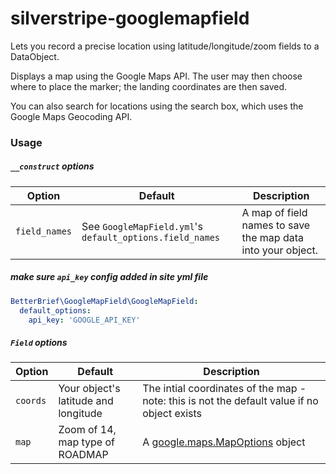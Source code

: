 silverstripe-googlemapfield
==============

Lets you record a precise location using latitude/longitude/zoom fields to a DataObject.

Displays a map using the Google Maps API. The user may then choose where to place the marker; the landing coordinates are then saved.

You can also search for locations using the search box, which uses the Google Maps Geocoding API.

### Usage

##### `__construct` options

|Option|Default|Description|
|------|-------|-----------|
|`field_names`|See `GoogleMapField.yml`'s `default_options.field_names`|A map of field names to save the map data into your object.|

##### make sure `api_key` config added in site yml file
```yml
BetterBrief\GoogleMapField\GoogleMapField:
  default_options:
    api_key: 'GOOGLE_API_KEY'
```

##### `Field` options

|Option|Default|Description|
|------|-------|-----------|
|`coords`|Your object's latitude and longitude|The intial coordinates of the map - note: this is not the default value if no object exists|
|`map`|Zoom of 14, map type of ROADMAP|A [google.maps.MapOptions](https://developers.google.com/maps/documentation/javascript/reference?csw=1#MapOptions) object|

